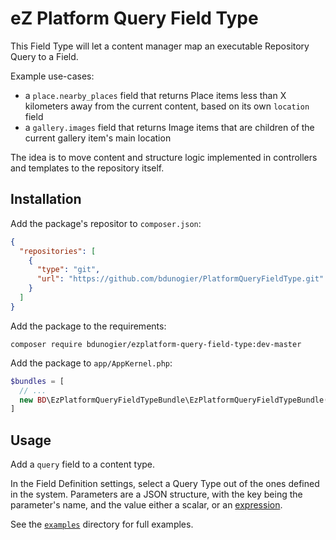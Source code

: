 # eZ Platform Query Field Type

This Field Type will let a content manager map an executable Repository Query to a Field.

Example use-cases:
- a `place.nearby_places` field that returns Place items less than X kilometers away
  from the current content, based on its own `location` field
- a `gallery.images` field that returns Image items that are children of the current
  gallery item's main location

The idea is to move content and structure logic implemented in controllers and templates
to the repository itself.

## Installation
Add the package's repositor to `composer.json`:

```json
{
  "repositories": [
    {
      "type": "git",
      "url": "https://github.com/bdunogier/PlatformQueryFieldType.git"
    }
  ]
}
```

Add the package to the requirements:
```
composer require bdunogier/ezplatform-query-field-type:dev-master
```

Add the package to `app/AppKernel.php`:
```php
$bundles = [
  // ...
  new BD\EzPlatformQueryFieldTypeBundle\EzPlatformQueryFieldTypeBundle(),
]
```

## Usage
Add a `query` field to a content type.

In the Field Definition settings, select a Query Type out of the ones defined in the system. Parameters are a JSON structure, with the key being the parameter's name, and the value either a scalar, or an [expression](https://symfony.com/doc/current/components/expression_language.html).

See the [`examples`](examples/) directory for full examples.



